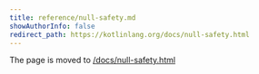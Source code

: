 ```yaml
---
title: reference/null-safety.md
showAuthorInfo: false
redirect_path: https://kotlinlang.org/docs/null-safety.html
---
```


The page is moved to [/docs/null-safety.html](/docs/null-safety.html)
